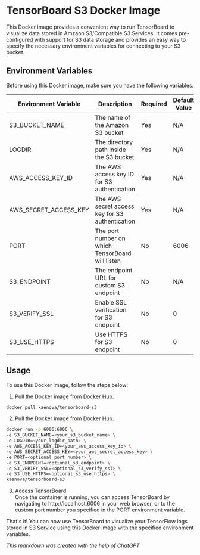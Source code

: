 # TensorBoard S3 Docker Image

This Docker image provides a convenient way to run TensorBoard to visualize data stored in Amzaon S3/Compatible S3 Services. It comes pre-configured with support for S3 data storage and provides an easy way to specify the necessary environment variables for connecting to your S3 bucket.

## Environment Variables
Before using this Docker image, make sure you have the following variables:

| Environment Variable  | Description                                      | Required | Default Value |
|-----------------------|--------------------------------------------------|----------|---------------|
| S3_BUCKET_NAME        | The name of the Amazon S3 bucket                  | Yes      | N/A           |
| LOGDIR                | The directory path inside the S3 bucket           | Yes      | N/A           |
| AWS_ACCESS_KEY_ID     | The AWS access key ID for S3 authentication      | Yes      | N/A           |
| AWS_SECRET_ACCESS_KEY | The AWS secret access key for S3 authentication  | Yes      | N/A           |
| PORT                  | The port number on which TensorBoard will listen  | No       | 6006          |
| S3_ENDPOINT           | The endpoint URL for custom S3 endpoint          | No       | N/A           |
| S3_VERIFY_SSL         | Enable SSL verification for S3 endpoint          | No       | 0             |
| S3_USE_HTTPS          | Use HTTPS for S3 endpoint                        | No       | 0             |


## Usage

To use this Docker image, follow the steps below:

1. Pull the Docker image from Docker Hub:
  ```sh
  docker pull kaenova/tensorboard-s3
  ```  

2. Pull the Docker image from Docker Hub:
  ```sh
  docker run -p 6006:6006 \
  -e S3_BUCKET_NAME=<your_s3_bucket_name> \
  -e LOGDIR=<your_logdir_path> \
  -e AWS_ACCESS_KEY_ID=<your_aws_access_key_id> \
  -e AWS_SECRET_ACCESS_KEY=<your_aws_secret_access_key> \
  -e PORT=<optional_port_number> \
  -e S3_ENDPOINT=<optional_s3_endpoint> \
  -e S3_VERIFY_SSL=<optional_s3_verify_ssl> \
  -e S3_USE_HTTPS=<optional_s3_use_https> \
  kaenova/tensorboard-s3
  ```  

3. Access TensorBoard  
Once the container is running, you can access TensorBoard by navigating to http://localhost:6006 in your web browser, or to the custom port number you specified in the PORT environment variable.  

That's it! You can now use TensorBoard to visualize your TensorFlow logs stored in S3 Service using this Docker image with the specified environment variables.

_This markdown was created with the help of ChatGPT_